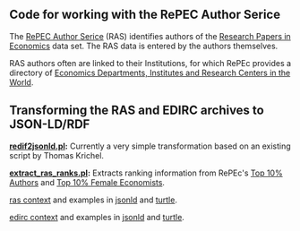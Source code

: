 Code for working with the RePEC Author Serice
---------------------------------------------

The [RePEC Author Serice](https://authors.repec.org/) (RAS) identifies authors
of the [Research Papers in Economics](http://repec.org/) data set. The RAS data
is entered by the authors themselves.

RAS authors often are linked to their Institutions, for which RePEc provides a
directory of [Economics Departments, Institutes and Research Centers in the
World](https://edirc.repec.org/).

## Transforming the RAS and EDIRC archives to JSON-LD/RDF

**[redif2jsonld.pl](bin/redif2jsonld.pl):** Currently a very simple
transformation based on an existing script by Thomas Krichel. 

**[extract_ras_ranks.pl](bin/extract_ras_ranks.pl):** Extracts ranking
information from RePEc's [Top 10%
Authors](https://ideas.repec.org/top/top.person.all.html) and [Top 10% Female
Economists](https://ideas.repec.org/top/top.women.html).


[ras context](etc/ras_context.jsonld) and examples in
[jsonld](var/ras/example1/rdf/example1.jsonld) and
[turtle](var/ras/example1/rdf/example1.ttl).

[edirc context](etc/edirc_context.jsonld) and examples in
[jsonld](var/edirc/example1/rdf/example1.jsonld) and
[turtle](var/edirc/example1/rdf/example1.ttl).


